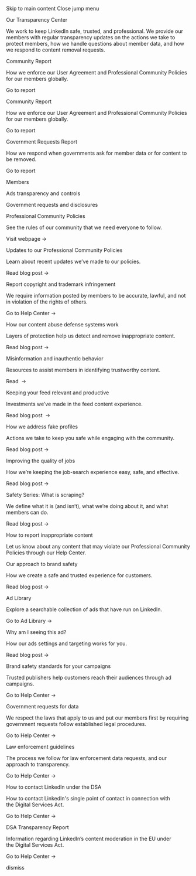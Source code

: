 Skip to main content
Close jump menu

Our Transparency Center

We work to keep LinkedIn safe, trusted, and professional. We provide our members with regular transparency updates on the actions we take to protect members, how we handle questions about member data, and how we respond to content removal requests. 

Community Report


How we enforce our User Agreement and Professional Community Policies for our members globally.

Go to report

Community Report




How we enforce our User Agreement and Professional Community Policies for our members globally.

Go to report

Government Requests Report


How we respond when governments ask for member data or for content to be removed.

Go to report

Members

Ads transparency and controls

Government requests and disclosures

Professional Community Policies


See the rules of our community that we need everyone to follow.

Visit webpage →


Updates to our Professional Community Policies


Learn about recent updates we’ve made to our policies. 

Read blog post →

Report copyright and trademark infringement


We require information posted by members to be accurate, lawful, and not in violation of the rights of others.

Go to Help Center →

How our content abuse defense systems work


Layers of protection help us detect and remove inappropriate content.



Read blog post →

Misinformation and inauthentic behavior


Resources to assist members in identifying trustworthy content.



Read  →

Keeping your feed relevant and productive


Investments we’ve made in the feed content experience.



Read blog post  →

How we address fake profiles




Actions we take to keep you safe while engaging with the community.


Read blog post →

Improving the quality of jobs




How we’re keeping the job-search experience easy, safe, and effective.


Read blog post →

Safety Series: What is scraping?


We define what it is (and isn’t), what we’re doing about it, and what members can do.

Read blog post →

How to report inappropriate content

Let us know about any content that may violate our Professional Community Policies through our Help Center.

Our approach to brand safety


How we create a safe and trusted experience for customers.

Read blog post →

Ad Library


Explore a searchable collection of ads that have run on LinkedIn.

Go to Ad Library →

Why am I seeing this ad?




How our ads settings and targeting works for you.


Read blog post →

Brand safety standards for your campaigns


Trusted publishers help customers reach their audiences through ad campaigns.

Go to Help Center →


Government requests for data


We respect the laws that apply to us and put our members first by requiring government requests follow established legal procedures.

Go to Help Center →

Law enforcement guidelines


The process we follow for law enforcement data requests, and our approach to transparency.

Go to Help Center →

How to contact LinkedIn under the DSA


How to contact LinkedIn's single point of contact in connection with the Digital Services Act.

Go to Help Center →

DSA Transparency Report




Information regarding LinkedIn’s content moderation in the EU under the Digital Services Act.

Go to Help Center →


dismiss
